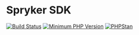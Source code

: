 # Spryker SDK

[![Build Status](https://github.com/spryker-sdk/spryker-sdk/workflows/CI/badge.svg?branch=master)](https://github.com/spryker-sdk/app-validator/actions?query=workflow%3ACI+branch%3Amaster)
[![Minimum PHP Version](https://img.shields.io/badge/php-%3E%3D%208.0-8892BF.svg)](https://php.net/)
[![PHPStan](https://img.shields.io/badge/PHPStan-level%208-brightgreen.svg?style=flat)](https://phpstan.org/)
